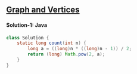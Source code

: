 ## [Graph and Vertices](https://www.geeksforgeeks.org/problems/graph-and-vertices/1)

#### Solution-1: Java
```java
class Solution {
    static long count(int n) {
        long a = ((long)n * ((long)n - 1)) / 2;
        return (long) Math.pow(2, a);
    }
}
```